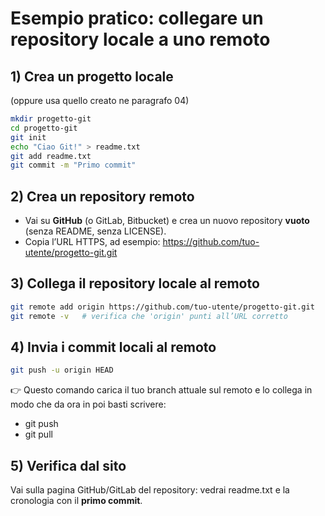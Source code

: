 # Esempio pratico: collegare un repository locale a uno remoto

## 1) Crea un progetto locale
(oppure usa quello creato ne paragrafo 04)
```bash
mkdir progetto-git
cd progetto-git
git init
echo "Ciao Git!" > readme.txt
git add readme.txt
git commit -m "Primo commit"
```
## 2) Crea un repository remoto
- Vai su **GitHub** (o GitLab, Bitbucket) e crea un nuovo repository **vuoto**
  (senza README, senza LICENSE).
- Copia l’URL HTTPS, ad esempio:
  https://github.com/tuo-utente/progetto-git.git

## 3) Collega il repository locale al remoto
```bash
git remote add origin https://github.com/tuo-utente/progetto-git.git
git remote -v   # verifica che 'origin' punti all’URL corretto
```
## 4) Invia i commit locali al remoto
```bash
git push -u origin HEAD
```
👉 Questo comando carica il tuo branch attuale sul remoto e lo collega in modo che da ora in poi basti scrivere:
- git push
- git pull

## 5) Verifica dal sito
Vai sulla pagina GitHub/GitLab del repository: vedrai readme.txt e la cronologia con il **primo commit**.
